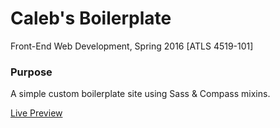 # Caleb's Boilerplate

Front-End Web Development, Spring 2016 [ATLS 4519-101]

### Purpose
A simple custom boilerplate site using Sass & Compass mixins.

[Live Preview](http://creative.colorado.edu/~chhs9974/dev/dev-boilerplate/)
